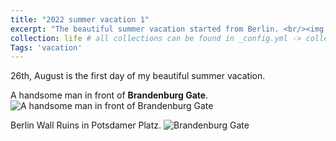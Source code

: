 ```yaml
---
title: "2022 summer vacation 1"
excerpt: "The beautiful summer vacation started from Berlin. <br/><img src='https://www.iheartberlin.de/wp-content/uploads/2018/01/Bruderkuss-Mural.jpg'>"
collection: life # all collections can be found in _config.yml -> collections
Tags: 'vacation'
---
```


26th, August is the first day of my beautiful summer vacation. 


A handsome man in front of **Brandenburg Gate**.
![A handsome man in front of **Brandenburg Gate**](http://drive.google.com/uc?export=view&id=11g97RZl_HxFLyL0ACs5TPi6e6vuG02t8)

Berlin Wall Ruins in Potsdamer Platz. 
![Brandenburg Gate](http://drive.google.com/uc?export=view&id=11jUkBOjzi7BhkDk4z2m6-cnpQuIEcsbt)

